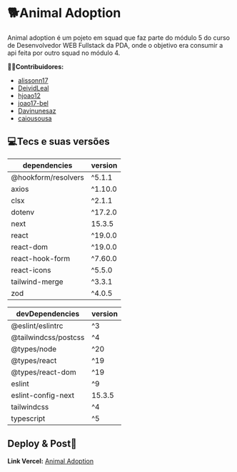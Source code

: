# 🐕Animal Adoption

Animal adoption é um pojeto em squad que faz parte do módulo 5 do curso de Desenvolvedor WEB Fullstack da PDA, onde o objetivo era consumir a api feita por outro squad no módulo 4.

**🤝🏾Contribuidores:**
- [alissonn17](https://github.com/alissonn17)
- [DeividLeal](https://github.com/DeividLeal)
- [hjoao12](https://github.com/hjoao12)
- [joao17-bel](https://github.com/joao17-bel)
- [Davinunesaz](https://github.com/Davinunesaz)
- [caiousousa](https://github.com/caiousousa)

## 💻Tecs e suas versões 

|    dependencies   |   version   |
|-------------------|-------------|
|@hookform/resolvers|   ^5.1.1    |
|      axios        |   ^1.10.0   |
|      clsx         |   ^2.1.1    |
|     dotenv        |   ^17.2.0   |
|      next         |    15.3.5   |
|      react        |   ^19.0.0   |
|    react-dom      |   ^19.0.0   |
|   react-hook-form |   ^7.60.0   |
|    react-icons    |   ^5.5.0    |
|   tailwind-merge  |   ^3.3.1    |
|       zod         |   ^4.0.5    |


|  devDependencies   |   version   |
|--------------------|-------------|
|  @eslint/eslintrc  |     ^3      |
|@tailwindcss/postcss|     ^4      |
|    @types/node     |    ^20      |
|    @types/react    |    ^19      |
|    @types/react-dom|    ^19      |
|     eslint         |     ^9      |
| eslint-config-next |   15.3.5    |
|     tailwindcss    |     ^4      |
|     typescript     |      ^5     |

## Deploy & Post🚀

**Link Vercel:** [Animal Adoption](https://animal-adoption-plum.vercel.app/)